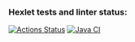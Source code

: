 ### Hexlet tests and linter status:
[![Actions Status](https://github.com/AlexTtkn/java-project-78/workflows/hexlet-check/badge.svg)](https://github.com/AlexTtkn/java-project-78/actions)
[![Java CI](https://github.com/AlexTtkn/java-project-78/actions/workflows/main.yml/badge.svg)](https://github.com/AlexTtkn/java-project-78/actions/workflows/main.yml)

